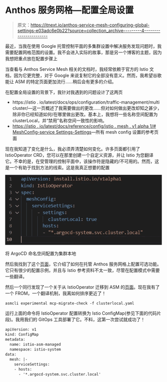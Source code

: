 # Anthos 服务网格—配置全局设置

> 原文：<https://itnext.io/anthos-service-mesh-configuring-global-settings-e03adc6e0b22?source=collection_archive---------4----------------------->

最近，当我在使用 Google 托管控制平面的多集群设置中解决服务发现问题时，我需要配置网格范围的设置。我不会进入实际的故事，那是另一个博客的主题，因为我想把重点放在配置步骤上

当查看与 Anthos Service Mesh 相关的文档时，我经常依赖于官方的 Istio 文档，因为它更完整，对于 Google 来说复制它的全部没有意义。然而，我希望谷歌能让 ASM 的特定页面更加流行……稍后会有更多的介绍。

在配置全局设置的背景下，我针对我遇到的问题设计了这两页

*   https://istio . io/latest/docs/ops/configuration/traffic-management/multi cluster/—这一页概述了我需要做出的更改……但对如何做出更改却知之甚少，除非你已经知道如何/在哪里做出更改。基本上，我想将一些名称空间配置为 clusterLocal，并“禁用”名称空间一致性的影响。
*   [https://istio . io/latest/docs/reference/config/istio . mesh . v1 alpha 1/# MeshConfig-service Settings-Settings](https://istio.io/latest/docs/reference/config/istio.mesh.v1alpha1/#MeshConfig-ServiceSettings-Settings)—所有 mesh config 设置的参考页面

现在我知道了变化是什么，我必须弄清楚如何变化。许多页面都引用了 IstioOperator CRD，您可以在那里创建一个自定义资源，并让 Istio 为您翻译它。不幸的是，在受管理的控制平面中，该操作符是隐藏的/不可用的。然而，这是一个有助于找到方法的线索。这是我真正想要的配置

![](img/00d47c907b48f0cdeed450fe02185fca.png)

将 ArgoCD 命名空间配置为集群本地

然后我找到了这个[页面](https://cloud.google.com/service-mesh/docs/managed/enable-managed-anthos-service-mesh-optional-features)，它介绍了如何在托管 Anthos 服务网格上配置可选功能。它只有很少的配置示例，并且与 Istio 参考资料不太一致，尽管在配置模式中需要一些翻译。

然后一个同行发现了一个关于从 IstioOperator 迁移到 ASM 的[页面](https://cloud.google.com/service-mesh/docs/managed/migrate-istio-operator)。现在我有了一个 FROM，一个翻译机制，我离如何排序更近了！

```
asmcli experimental mcp-migrate-check -f clusterlocal.yaml
```

运行上面的命令将 IstioOperator 配置转换为 Istio ConfigMap(参见下面的代码片段)。我用我们的 GitOps 工具部署了它。不料，这第一次尝试就成功了！

```
apiVersion: v1
kind: ConfigMap
metadata:
  name: istio-asm-managed
  namespace: istio-system
data:
  mesh: |-
    serviceSettings:
    - hosts:
      - '*.argocd-system.svc.cluster.local'
```